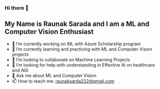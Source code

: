 ### Hi there 👋
## My Name is Raunak Sarada and I am a ML and Computer Vision Enthusiast


- 🔭 I’m currently working on ML with Azure Scholarship program
- 🌱 I’m currently learning and practicing with ML and Computer Vision projects
- 👯 I’m looking to collaborate on Machine Learning Projects
- 🤔 I’m looking for help with understanding in Effective AI on healthcare and AGI
- 💬 Ask me about ML and Computer Vision
- 📫 How to reach me: raunaksarda222@gmail.com


